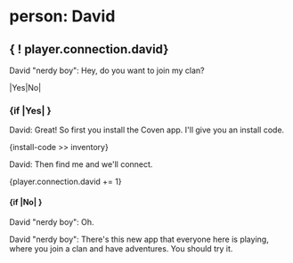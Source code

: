 
# person: David

## { ! player.connection.david}

David "nerdy boy": Hey, do you want to join my clan?

|Yes|No|

### {if |Yes| } 

David: Great! So first you install the Coven app. I'll give you an install code. 

{install-code >> inventory}

David: Then find me and we'll connect.

{player.connection.david += 1}

#### {if |No| } 

David "nerdy boy": Oh. 

David "nerdy boy": There's this new app that everyone here is playing, where you join a clan and have adventures. You should try it.


